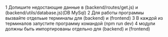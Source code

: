 1 Допишите недостающие данные в (backend/routes/get.js) и (backend/utils/database.js)(DB MySql)
2 Для работы программы вызвайте отдельые терминалы для (backend) и (frontend)
3 В каждой из терминалов запустите программу командой (npm run dev)
4 модули должны быть импортированы отдельно для (backend) и (frontend)

